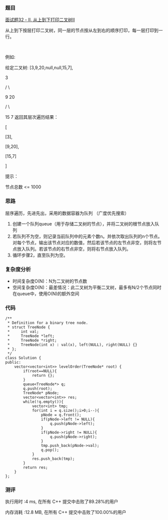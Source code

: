 ### 题目
[面试题32 - II. 从上到下打印二叉树II](https://leetcode-cn.com/problems/cong-shang-dao-xia-da-yin-er-cha-shu-ii-lcof/)

从上到下按层打印二叉树，同一层的节点按从左到右的顺序打印，每一层打印到一行。

 

例如:

给定二叉树: [3,9,20,null,null,15,7],

  3 
  
   / \\  
   
  9  20  
  
   /  \\  
   
 15   7
返回其层次遍历结果：

[

  [3],
  
  [9,20],
  
  [15,7]
  
]
 

提示：

节点总数 <= 1000

 
 
### 思路
层序遍历，先进先出，采用的数据容器为队列  （广度优先搜索）
1. 创建一个队列queue（用于存储二叉树的节点），并将二叉树的根节点放入队列
2. 若队列不为空，则记录当前队列中的元素个数n。并依次取出队列的n个节点。对每个节点，输出该节点对应的数值，然后若该节点的左节点非空，则将左节点放入队列。若该节点的右节点非空，则将右节点放入队列。
3. 循环步骤2，直至队列为空。

### 复杂度分析
- 时间复杂度O(N)：N为二叉树的节点数
- 空间复杂度O(N)：最差情况：此二叉树为平衡二叉树，最多有N/2个节点同时在queue中，使用O(N)的额外空间

### 代码
```
/**
 * Definition for a binary tree node.
 * struct TreeNode {
 *     int val;
 *     TreeNode *left;
 *     TreeNode *right;
 *     TreeNode(int x) : val(x), left(NULL), right(NULL) {}
 * };
 */
class Solution {
public:
    vector<vector<int>> levelOrder(TreeNode* root) {
        if(root==NULL){
            return {};
        }
        queue<TreeNode*> q;
        q.push(root);
        TreeNode* pNode;
        vector<vector<int>> res;
        while(!q.empty()){
            vector<int> tmp;
            for(int i = q.size();i>0;i--){
                pNode = q.front();
                if(pNode->left != NULL){
                    q.push(pNode->left);
                }
                if(pNode->right != NULL){
                    q.push(pNode->right);
                }
                tmp.push_back(pNode->val);
                q.pop();
            }
            res.push_back(tmp);
        }
        return res;
    }
};
```
### 测评

执行用时 :4 ms, 在所有 C++ 提交中击败了89.28%的用户

内存消耗 :12.8 MB, 在所有 C++ 提交中击败了100.00%的用户

